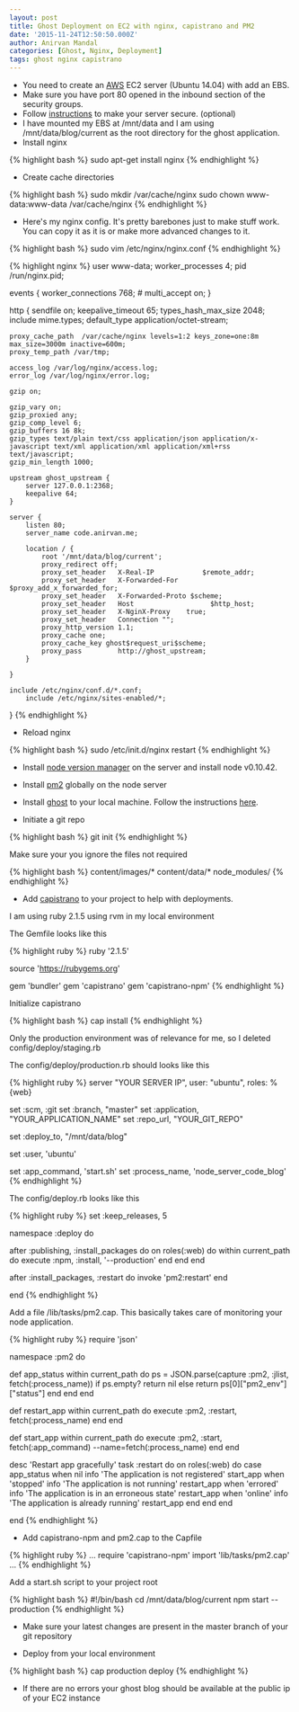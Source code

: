 ```yaml
---
layout: post
title: Ghost Deployment on EC2 with nginx, capistrano and PM2
date: '2015-11-24T12:50:50.000Z'
author: Anirvan Mandal
categories: [Ghost, Nginx, Deployment]
tags: ghost nginx capistrano
---
```


* You need to create an [AWS](http://aws.amazon.com/) EC2 server (Ubuntu 14.04) with add an EBS.
* Make sure you have port 80 opened in the inbound section of the security groups.
* Follow [instructions](https://www.thefanclub.co.za/how-to/how-secure-ubuntu-1204-lts-server-part-1-basics) to make your server secure. (optional)
* I have mounted my EBS at /mnt/data and I am using /mnt/data/blog/current as the root directory for the ghost application.
* Install nginx

{% highlight bash %}
sudo apt-get install nginx
{% endhighlight %}

* Create cache directories

{% highlight bash %}
sudo mkdir /var/cache/nginx
sudo chown www-data:www-data /var/cache/nginx
{% endhighlight %}

* Here's my nginx config. It's pretty barebones just to make stuff work. You can copy it as it is or make more advanced changes to it.

{% highlight bash %}
sudo vim /etc/nginx/nginx.conf
{% endhighlight %}

{% highlight nginx %}
user www-data;
worker_processes 4;
pid /run/nginx.pid;

events {
	worker_connections 768;
	# multi_accept on;
}

http {
	sendfile on;
	keepalive_timeout 65;
	types_hash_max_size 2048;
	include mime.types;
	default_type application/octet-stream;

	proxy_cache_path  /var/cache/nginx levels=1:2 keys_zone=one:8m max_size=3000m inactive=600m;
	proxy_temp_path /var/tmp;

	access_log /var/log/nginx/access.log;
	error_log /var/log/nginx/error.log;

	gzip on;

	gzip_vary on;
	gzip_proxied any;
	gzip_comp_level 6;
	gzip_buffers 16 8k;
	gzip_types text/plain text/css application/json application/x-javascript text/xml application/xml application/xml+rss text/javascript;
	gzip_min_length 1000;

	upstream ghost_upstream {
		server 127.0.0.1:2368;
		keepalive 64;
	}

	server {
		listen 80;
		server_name code.anirvan.me;

		location / {
			root '/mnt/data/blog/current';
			proxy_redirect off;
			proxy_set_header   X-Real-IP            $remote_addr;
			proxy_set_header   X-Forwarded-For  $proxy_add_x_forwarded_for;
			proxy_set_header   X-Forwarded-Proto $scheme;
			proxy_set_header   Host                   $http_host;
			proxy_set_header   X-NginX-Proxy    true;
			proxy_set_header   Connection "";
			proxy_http_version 1.1;
			proxy_cache one;
			proxy_cache_key ghost$request_uri$scheme;
			proxy_pass         http://ghost_upstream;
		}

	}

	include /etc/nginx/conf.d/*.conf;
        include /etc/nginx/sites-enabled/*;
}
{% endhighlight %}


* Reload nginx

{% highlight bash %}
sudo /etc/init.d/nginx restart
{% endhighlight %}

* Install [node version manager](https://github.com/creationix/nvm) on the server and install node v0.10.42.

* Install [pm2](https://github.com/Unitech/pm2) globally on the node server

* Install [ghost](https://ghost.org/download/) to your local machine. Follow the instructions [here](http://support.ghost.org/installation/).

* Initiate a git repo

{% highlight bash %}
git init
{% endhighlight %}

Make sure your you ignore the files not required

{% highlight bash %}
content/images/*
content/data/*
node_modules/
{% endhighlight %}

* Add [capistrano](http://capistranorb.com/) to your project to help with deployments.

I am using ruby 2.1.5 using rvm in my local environment

The Gemfile looks like this

{% highlight ruby %}
ruby '2.1.5'

source 'https://rubygems.org'

gem 'bundler'
gem 'capistrano'
gem 'capistrano-npm'
{% endhighlight %}

Initialize capistrano

{% highlight bash %}
cap install
{% endhighlight %}

Only the production environment was of relevance for me, so I deleted config/deploy/staging.rb

The config/deploy/production.rb should looks like this

{% highlight ruby %}
server "YOUR SERVER IP", user: "ubuntu", roles: %{web}

set :scm, :git
set :branch, "master"
set :application, "YOUR_APPLICATION_NAME"
set :repo_url, "YOUR_GIT_REPO"

set :deploy_to, "/mnt/data/blog"

set :user, 'ubuntu'

set :app_command, 'start.sh'
set :process_name, 'node_server_code_blog'
{% endhighlight %}

The config/deploy.rb looks like this

{% highlight ruby %}
set :keep_releases, 5

namespace :deploy do

  after :publishing, :install_packages do
    on roles(:web) do
       within current_path do
         execute :npm, :install, '--production'
       end
    end
  end

  after :install_packages, :restart do
       invoke 'pm2:restart'
  end

end
{% endhighlight %}

Add a file /lib/tasks/pm2.cap. This basically takes care of monitoring your node application.

{% highlight ruby %}
require 'json'

namespace :pm2 do

  def app_status
    within current_path do
      ps = JSON.parse(capture :pm2, :jlist, fetch(:process_name))
      if ps.empty?
        return nil
      else
        return ps[0]["pm2_env"]["status"]
      end
    end
  end

  def restart_app
    within current_path do
      execute :pm2, :restart, fetch(:process_name)
    end
  end

  def start_app
    within current_path do
      execute :pm2, :start, fetch(:app_command) --name=fetch(:process_name)
    end
  end

  desc 'Restart app gracefully'
  task :restart do
    on roles(:web) do
      case app_status
      when nil
        info 'The application is not registered'
        start_app
      when 'stopped'
        info 'The application is not running'
        restart_app
      when 'errored'
        info 'The application is in an erroneous state'
        restart_app
      when 'online'
        info 'The application is already running'
        restart_app
      end
    end
  end

end
{% endhighlight %}

* Add capistrano-npm and pm2.cap to the Capfile

{% highlight ruby %}
...
require 'capistrano-npm'
import 'lib/tasks/pm2.cap'
...
{% endhighlight %}

Add a start.sh script to your project root

{% highlight bash %}
#!/bin/bash
cd /mnt/data/blog/current
npm start --production
{% endhighlight %}

* Make sure your latest changes are present in the master branch of your git repository

* Deploy from your local environment

{% highlight bash %}
cap production deploy
{% endhighlight %}

* If there are no errors your ghost blog should be available at the public ip of your EC2 instance

